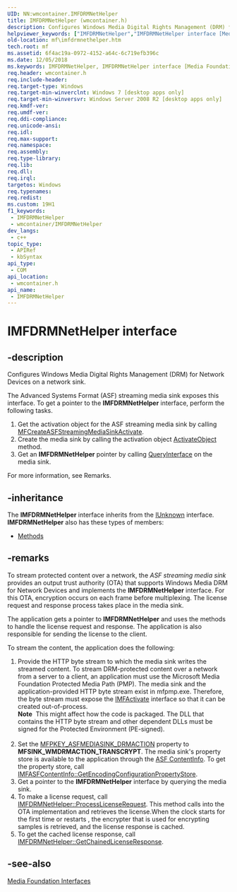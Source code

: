 ```yaml
---
UID: NN:wmcontainer.IMFDRMNetHelper
title: IMFDRMNetHelper (wmcontainer.h)
description: Configures Windows Media Digital Rights Management (DRM) for Network Devices on a network sink.
helpviewer_keywords: ["IMFDRMNetHelper","IMFDRMNetHelper interface [Media Foundation]","IMFDRMNetHelper interface [Media Foundation]","described","mf.imfdrmnethelper","wmcontainer/IMFDRMNetHelper"]
old-location: mf\imfdrmnethelper.htm
tech.root: mf
ms.assetid: 6f4ac19a-0972-4152-a64c-6c719efb396c
ms.date: 12/05/2018
ms.keywords: IMFDRMNetHelper, IMFDRMNetHelper interface [Media Foundation], IMFDRMNetHelper interface [Media Foundation],described, mf.imfdrmnethelper, wmcontainer/IMFDRMNetHelper
req.header: wmcontainer.h
req.include-header: 
req.target-type: Windows
req.target-min-winverclnt: Windows 7 [desktop apps only]
req.target-min-winversvr: Windows Server 2008 R2 [desktop apps only]
req.kmdf-ver: 
req.umdf-ver: 
req.ddi-compliance: 
req.unicode-ansi: 
req.idl: 
req.max-support: 
req.namespace: 
req.assembly: 
req.type-library: 
req.lib: 
req.dll: 
req.irql: 
targetos: Windows
req.typenames: 
req.redist: 
ms.custom: 19H1
f1_keywords:
 - IMFDRMNetHelper
 - wmcontainer/IMFDRMNetHelper
dev_langs:
 - c++
topic_type:
 - APIRef
 - kbSyntax
api_type:
 - COM
api_location:
 - wmcontainer.h
api_name:
 - IMFDRMNetHelper
---
```


# IMFDRMNetHelper interface


## -description

Configures Windows Media Digital Rights Management (DRM) for Network Devices on a network sink.

 The Advanced Systems Format (ASF) streaming media sink exposes this interface. To get a pointer to the <b>IMFDRMNetHelper</b> interface, perform the following tasks.
<ol>
<li>Get the activation object for the ASF streaming media sink by calling <a href="/windows/desktop/api/wmcontainer/nf-wmcontainer-mfcreateasfstreamingmediasinkactivate">MFCreateASFStreamingMediaSinkActivate</a>.</li>
<li>Create the media sink by calling  the activation object <a href="/windows/desktop/api/mfobjects/nf-mfobjects-imfactivate-activateobject">ActivateObject</a> method.</li>
<li>Get an <b>IMFDRMNetHelper</b> pointer by calling <a href="/windows/desktop/api/unknwn/nf-unknwn-iunknown-queryinterface(q)">QueryInterface</a> on the media sink.</li>
</ol>For more information, see Remarks.

## -inheritance

The <b xmlns:loc="http://microsoft.com/wdcml/l10n">IMFDRMNetHelper</b> interface inherits from the <a href="/windows/desktop/api/unknwn/nn-unknwn-iunknown">IUnknown</a> interface. <b>IMFDRMNetHelper</b> also has these types of members:
<ul>
<li><a href="https://docs.microsoft.com/">Methods</a></li>
</ul>

## -remarks

To stream protected content over a network, the <i>ASF streaming media sink</i> provides an output trust authority (OTA) that supports  Windows Media DRM for Network Devices and implements the <b>IMFDRMNetHelper</b> interface. For this OTA,  encryption occurs on each frame before multiplexing. The license request and response process takes place in the media sink.

The application gets a pointer to <b>IMFDRMNetHelper</b> and uses the methods to handle the license request and response. The application is also responsible for sending the license to the client.

To stream the content, the application does the following:

<ol>
<li>Provide the HTTP byte stream to which the media sink writes the streamed content. To stream DRM-protected content over a network from a server to a client, an application must use the Microsoft Media Foundation Protected Media Path (PMP). The media sink and the application-provided HTTP byte stream exist in  mfpmp.exe. Therefore, the byte stream must expose the <a href="/windows/desktop/api/mfobjects/nn-mfobjects-imfactivate">IMFActivate</a> interface so that it can be created out-of-process.<div class="alert"><b>Note</b>  This might affect how the code is packaged. The DLL that contains the HTTP byte stream and other dependent DLLs must be signed for the Protected Environment (PE-signed).  </div>
<div> </div>


</li>
<li>Set the <a href="/windows/desktop/medfound/mfpkey-asfmediasink-drmaction-property">MFPKEY_ASFMEDIASINK_DRMACTION</a> property to <b>MFSINK_WMDRMACTION_TRANSCRYPT</b>. The media sink's property store is available to the application through the <a href="/windows/desktop/medfound/asf-contentinfo-object">ASF ContentInfo</a>. To get the property store, call <a href="/windows/desktop/api/wmcontainer/nf-wmcontainer-imfasfcontentinfo-getencodingconfigurationpropertystore">IMFASFContentInfo::GetEncodingConfigurationPropertyStore</a>.</li>
<li>Get a pointer to the <b>IMFDRMNetHelper</b> interface by querying the media sink.</li>
<li>To make a license request, call <a href="/windows/desktop/api/wmcontainer/nf-wmcontainer-imfdrmnethelper-processlicenserequest">IMFDRMNetHelper::ProcessLicenseRequest</a>. This method calls into the OTA implementation and retrieves the license.When the clock starts for the first time or restarts , the encrypter that is used for encrypting samples is retrieved, and   the license response is cached.

</li>
<li>To get the cached license response, call <a href="/windows/desktop/api/wmcontainer/nf-wmcontainer-imfdrmnethelper-getchainedlicenseresponse">IMFDRMNetHelper::GetChainedLicenseResponse</a>.</li>
</ol>

## -see-also

<a href="/windows/desktop/medfound/media-foundation-interfaces">Media Foundation Interfaces</a>
